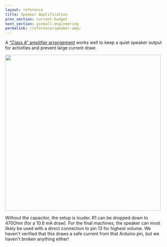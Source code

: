 ```yaml
---
layout: reference
title: Speaker Amplification
prev_section: current-budget
next_section: pinball-engineering
permalink: /reference/speaker-amp/
---
```



A <a href="http://electronics.stackexchange.com/questions/129277/how-many-volts-can-a-1-watt-8-ohm-speaker-take">“Class A” amplifier arrangement</a> works well to keep a quiet speaker output for activities and prevent large current draw: 

<img src="http://i.stack.imgur.com/vxynt.png" style="width: 500px"/>

Without the capacitor, the setup is louder. R1 can be dropped down to 470Ohm (for a 10.6 mA draw). For the final machines, the speaker can most likely be used with a direct connection to pin 13 for highest volume. We haven't verified that this draws a safe current from that Arduino pin, but we haven't broken anything either!

